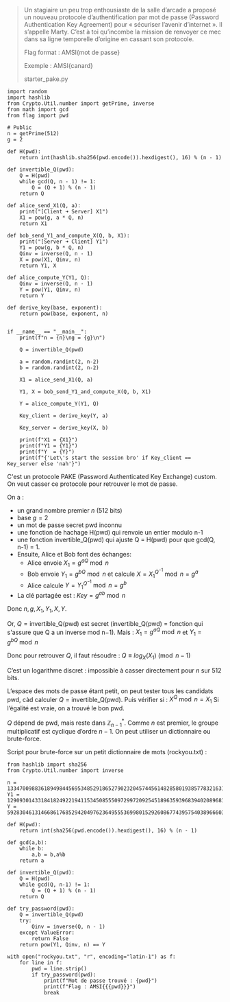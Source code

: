 > Un stagiaire un peu trop enthousiaste de la salle d’arcade a proposé un nouveau protocole d’authentification par mot de passe (Password Authentication Key Agreement) pour « sécuriser l’avenir d’internet ». Il s’appelle Marty. C’est à toi qu’incombe la mission de renvoyer ce mec dans sa ligne temporelle d’origine en cassant son protocole. 
>
> Flag format : AMSI{mot de passe} 
>
> Exemple : AMSI{canard}
>
> starter_pake.py
```
import random
import hashlib
from Crypto.Util.number import getPrime, inverse
from math import gcd
from flag import pwd

# Public
n = getPrime(512)
g = 2

def H(pwd):
    return int(hashlib.sha256(pwd.encode()).hexdigest(), 16) % (n - 1)

def invertible_Q(pwd):
    Q = H(pwd)
    while gcd(Q, n - 1) != 1:
        Q = (Q + 1) % (n - 1)
    return Q

def alice_send_X1(Q, a):
    print("[Client ➜ Server] X1")
    X1 = pow(g, a * Q, n)
    return X1

def bob_send_Y1_and_compute_X(Q, b, X1):
    print("[Server ➜ Client] Y1")
    Y1 = pow(g, b * Q, n)
    Qinv = inverse(Q, n - 1)
    X = pow(X1, Qinv, n) 
    return Y1, X

def alice_compute_Y(Y1, Q):
    Qinv = inverse(Q, n - 1)
    Y = pow(Y1, Qinv, n)
    return Y

def derive_key(base, exponent):
    return pow(base, exponent, n)


if __name__ == "__main__":
    print(f"n = {n}\ng = {g}\n")

    Q = invertible_Q(pwd)

    a = random.randint(2, n-2)
    b = random.randint(2, n-2)

    X1 = alice_send_X1(Q, a)

    Y1, X = bob_send_Y1_and_compute_X(Q, b, X1)

    Y = alice_compute_Y(Y1, Q)

    Key_client = derive_key(Y, a)

    Key_server = derive_key(X, b)

    print(f"X1 = {X1}")
    print(f"Y1 = {Y1}")
    print(f"Y  = {Y}")
    print(f"{'Let\'s start the session bro' if Key_client == Key_server else 'nah'}")
```

C'est un protocole PAKE (Password Authenticated Key Exchange) custom. On veut casser ce protocole pour retrouver le mot de passe.

On a :
- un grand nombre premier $n$ (512 bits)
- base $g = 2$
- un mot de passe secret pwd inconnu
- une fonction de hachage H(pwd) qui renvoie un entier modulo n-1
- une fonction invertible_Q(pwd) qui ajuste Q = H(pwd) pour que gcd(Q, n-1) = 1.
- Ensuite, Alice et Bob font des échanges:
  - Alice envoie $X_1 = g^{aQ} \bmod n$
  - Bob envoie $Y_1 = g^{bQ} \bmod n$ et calcule $X = X_1^{Q^{-1}} \bmod n = g^a$
  - Alice calcule $Y = Y_1^{Q^{-1}} \bmod n = g^b$
- La clé partagée est : $Key = g^{ab} \bmod n$

Donc $n, g, X_1, Y_1, X, Y$.

Or, $Q = \mathrm{invertible\_Q}(\mathrm{pwd})$ est secret (invertible_Q(pwd) = fonction qui s'assure que Q a un inverse mod n−1).
Mais :
$X_1 = g^{aQ} \bmod n$ et $Y_1 = g^{bQ} \bmod n$

Donc pour retrouver $Q$, il faut résoudre :
$Q ≡ log_X(X_1) \pmod{n-1}$

C’est un logarithme discret : impossible à casser directement pour $n$ sur 512 bits.

L’espace des mots de passe étant petit, on peut tester tous les candidats pwd,
càd calculer $Q = \mathrm{invertible\_Q}(\mathrm{pwd})$.
Puis vérifier si : $X^Q \bmod n = X_1$
Si l’égalité est vraie, on a trouvé le bon pwd.

$Q$ dépend de pwd, mais reste dans $\mathbb{Z}_{n-1}^*$.
Comme $n$ est premier, le groupe multiplicatif est cyclique d’ordre $n-1$.
On peut utiliser un dictionnaire ou brute-force.

Script pour brute-force sur un petit dictionnaire de mots (rockyou.txt) : 
```
from hashlib import sha256
from Crypto.Util.number import inverse

n = 13347009883618949844569534852918652790232045744561482858019385778321631987247529407341249651614011174400891057015201013063998724379417939791817413629090891
Y1 = 12909301433184182492219411534508555097299720925451896359396839402089681964790202969801412434403112475388757955113132851489073699006876294862598281870375303
Y = 5928304613146686176852942049762364955536998015292608677439575403896660328870338053776078606193789421466895566645992533623355867050456144423017536052765185

def H(pwd):
    return int(sha256(pwd.encode()).hexdigest(), 16) % (n - 1)

def gcd(a,b):
    while b:
        a,b = b,a%b
    return a

def invertible_Q(pwd):
    Q = H(pwd)
    while gcd(Q, n-1) != 1:
        Q = (Q + 1) % (n - 1)
    return Q

def try_password(pwd):
    Q = invertible_Q(pwd)
    try:
        Qinv = inverse(Q, n - 1)
    except ValueError:
        return False
    return pow(Y1, Qinv, n) == Y

with open("rockyou.txt", "r", encoding="latin-1") as f:
    for line in f:
        pwd = line.strip()
        if try_password(pwd):
            print(f"Mot de passe trouvé : {pwd}")
            print(f"Flag : AMSI{{{pwd}}}")
            break
```
